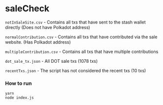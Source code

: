 # saleCheck


`notInSaleSite.csv` - Contains all txs that have sent to the stash wallet directly (Does not have Polkadot address)

`normalContribution.csv` - Contains all txs that have contributed via the sale website. (Has Polkadot address)

`multipleContribution.csv` - Contains all txs that have multiple contributions


`dot_sale_tx.json` - All DOT sale txs (1078 txs)

`recentTxs.json` - The script has not considered the recent txs (10 txs)



### How to run

```
yarn
node index.js
```
